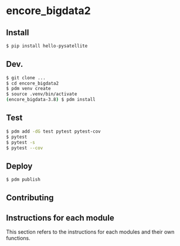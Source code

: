 # encore_bigdata2
## Install
```Bash
$ pip install hello-pysatellite
```
## Dev.
```Bash
$ git clone ...
$ cd encore_bigdata2
$ pdm venv create
$ source .venv/bin/activate
(encore_bigdata-3.8) $ pdm install
```

## Test
```Bash
$ pdm add -dG test pytest pytest-cov
$ pytest
$ pytest -s
$ pytest --cov
```

## Deploy
```Bash
$ pdm publish
```

## Contributing

## Instructions for each module
This section refers to the instructions for each modules and their own functions.
